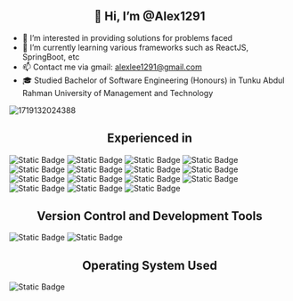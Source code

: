 
<div align="center">
  <h2>👋 Hi, I’m @Alex1291</h2>
</div>

- 👀 I’m interested in providing solutions for problems faced
- 🌱 I’m currently learning various frameworks such as ReactJS, SpringBoot, etc
- 📫 Contact me via gmail: alexlee1291@gmail.com
- 🎓 Studied Bachelor of Software Engineering (Honours) in Tunku Abdul Rahman University of Management and Technology

![1719132024388](https://github.com/user-attachments/assets/fceef9f4-a86b-4b2d-a7bb-4b00ba484576)

<div align="center">
  <h2>Experienced in</h2>
</div>

<p>
  <img alt="Static Badge" src="https://img.shields.io/badge/React-61DBFB?logo=react&logoColor=white">
  <img alt="Static Badge" src="https://img.shields.io/badge/SpringBoot-6DB33F?logo=springboot&logoColor=white">
  <img alt="Static Badge" src="https://img.shields.io/badge/Firebase-FFA611?logo=firebase&logoColor=white">
  <img alt="Static Badge" src="https://img.shields.io/badge/Java-F89820?logo=coffeescript&logoColor=white">
  <img alt="Static Badge" src="https://img.shields.io/badge/HTML5-E34C26?logo=HTML5&logoColor=white">
  <img alt="Static Badge" src="https://img.shields.io/badge/CSS3-264DE4?logo=CSS3&logoColor=white">
  <img alt="Static Badge" src="https://img.shields.io/badge/JavaScript-F0DB4F?logo=JavaScript&logoColor=white">
  <img alt="Static Badge" src="https://img.shields.io/badge/Kotlin-C711E1?logo=Kotlin&logoColor=white">
  <img alt="Static Badge" src="https://img.shields.io/badge/C%2B%2B-659AD2?logo=C%2B%2B&logoColor=white">
  <img alt="Static Badge" src="https://img.shields.io/badge/MySQL-00758F?logo=MySQL&logoColor=white">
  <img alt="Static Badge" src="https://img.shields.io/badge/.NET-512BD4?logo=dotnet&logoColor=white">
  <img alt="Static Badge" src="https://img.shields.io/badge/MariaDB-00758F?logo=MariaDB&logoColor=white">
  <img alt="Static Badge" src="https://img.shields.io/badge/C%23-9179E4?logo=dotnet&logoColor=white">
  <img alt="Static Badge" src="https://img.shields.io/badge/Python-306998?logo=Python&logoColor=yellow">
  <img alt="Static Badge" src="https://img.shields.io/badge/MudBlazor-4527A0?logo=blazor&logoColor=white">
</p>

<div align="center">
  <h2>Version Control and Development Tools</h2>
</div>

<p>
  <img alt="Static Badge" src="https://img.shields.io/badge/Git-F1502F?logo=git&logoColor=white">
  <img alt="Static Badge" src="https://img.shields.io/badge/Github-000000?logo=github&logoColor=white">
</p>

<div align="center">
  <h2>Operating System Used</h2>
</div>

<p>
  <img alt="Static Badge" src="https://img.shields.io/badge/Windows-000000?logo=microsoft&logoColor=white">
</p>
